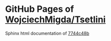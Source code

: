 GitHub Pages of [WojciechMigda/Tsetlini](https://github.com/WojciechMigda/Tsetlini.git)
===
Sphinx html documentation of [7744c48b](https://github.com/WojciechMigda/Tsetlini/tree/7744c48be62a4f82df97f6129dd4a1cc1cec5be2)
